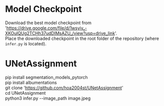 # Model Checkpoint
Download the best model checkpoint from 'https://drive.google.com/file/d/1wsyiy_-XKOulQUg2TCHh37udDIMsAZU_/view?usp=drive_link'.  
Place the downloaded checkpoint in the root folder of the repository (where `infer.py` is located).

# UNetAssignment
pip install segmentation_models_pytorch  
pip install albumentations  
git clone 'https://github.com/hoa2004st/UNetAssignment'  
cd UNetAssignment  
python3 infer.py --image_path image.jpeg
